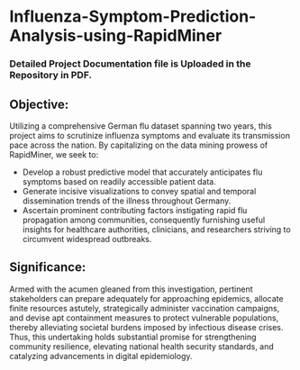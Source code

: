 # Influenza-Symptom-Prediction-Analysis-using-RapidMiner
### Detailed Project Documentation file is Uploaded in the Repository in PDF.
## Objective:
Utilizing a comprehensive German flu dataset spanning two years, this project aims to scrutinize influenza symptoms and evaluate its transmission pace across the nation. By capitalizing on the data mining prowess of RapidMiner, we seek to:

* Develop a robust predictive model that accurately anticipates flu symptoms based on readily accessible patient data.
* Generate incisive visualizations to convey spatial and temporal dissemination trends of the illness throughout Germany.
* Ascertain prominent contributing factors instigating rapid flu propagation among communities, consequently furnishing useful insights for healthcare authorities, clinicians, and researchers striving to circumvent widespread outbreaks.

## Significance:
Armed with the acumen gleaned from this investigation, pertinent stakeholders can prepare adequately for approaching epidemics, allocate finite resources astutely, strategically administer vaccination campaigns, and devise apt containment measures to protect vulnerable populations, thereby alleviating societal burdens imposed by infectious disease crises. Thus, this undertaking holds substantial promise for strengthening community resilience, elevating national health security standards, and catalyzing advancements in digital epidemiology.
